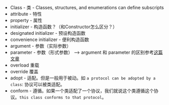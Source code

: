 - Class - 类 - Classes, structures, and enumerations can define subscripts
- attribute - 特性
- property - 属性
- initializer - 构造函数？（和Constructor怎么区分？）
- designated initializer - 预设构造函数
- convenience initializer - 便利构造函数
- argument - 参数（实际参数）
- parameter - 参数（形式参数） --> argument 和 parameter 的区别参考[这篇文章](http://www.blogjava.net/flysky19/articles/89963.html)
- overload 重载
- override 覆盖
- adopt - 适配。但是一般用于被动。如 `a protocol can be adopted by a class`: 协议可以被类适配。
- conform - 遵循。如果一个类适配了一个协议，我们就说这个类遵循这个协议。`this class conforms to that protocol`。

